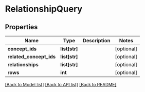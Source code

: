 # RelationshipQuery

## Properties
Name | Type | Description | Notes
------------ | ------------- | ------------- | -------------
**concept_ids** | **list[str]** |  | [optional] 
**related_concept_ids** | **list[str]** |  | [optional] 
**relationships** | **list[str]** |  | [optional] 
**rows** | **int** |  | [optional] 

[[Back to Model list]](../README.md#documentation-for-models) [[Back to API list]](../README.md#documentation-for-api-endpoints) [[Back to README]](../README.md)

